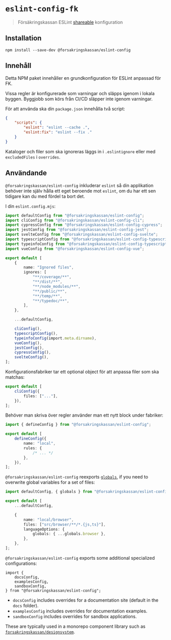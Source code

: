 # `eslint-config-fk`

> Försäkringskassan ESLint [shareable](http://eslint.org/docs/developer-guide/shareable-configs.html) konfiguration

## Installation

```
npm install --save-dev @forsakringskassan/eslint-config
```

## Innehåll

Detta NPM paket innehåller en grundkonfiguration för ESLint anpassad för FK.

Vissa regler är konfigurerade som varningar och släpps igenom i lokala byggen.
Byggjobb som körs från CI/CD släpper inte igenom varningar.

För att använda ska din `package.json` innehålla två script:

```json
{
    "scripts": {
        "eslint": "eslint --cache .",
        "eslint:fix": "eslint --fix ."
    }
}
```

Kataloger och filer som ska ignoreras läggs in i `.eslintignore` eller med `excludedFiles` i `overrides`.

## Användande

`@forsakringskassan/eslint-config` inkluderar `eslint` så din applikation behöver inte själv hålla ett eget beroende mot `eslint`, om du har ett sen tidigare kan du med fördel ta bort det.

I din `eslint.config.mjs`:

```ts
import defaultConfig from "@forsakringskassan/eslint-config";
import cliConfig from "@forsakringskassan/eslint-config-cli";
import cypressConfig from "@forsakringskassan/eslint-config-cypress";
import jestConfig from "@forsakringskassan/eslint-config-jest";
import svelteConfig from "@forsakringskassan/eslint-config-svelte";
import typescriptConfig from "@forsakringskassan/eslint-config-typescript";
import typeinfoConfig from "@forsakringskassan/eslint-config-typescript-typeinfo";
import vueConfig from "@forsakringskassan/eslint-config-vue";

export default [
    {
        name: "Ignored files",
        ignores: [
            "**/coverage/**",
            "**/dist/**",
            "**/node_modules/**",
            "**/public/**",
            "**/temp/**",
            "**/typedoc/**",
        ],
    },

    ...defaultConfig,

    cliConfig(),
    typescriptConfig(),
    typeinfoConfig(import.meta.dirname),
    vueConfig(),
    jestConfig(),
    cypressConfig(),
    svelteConfig(),
];
```

Konfigurationsfabriker tar ett optional object för att anpassa filer som ska matchas:

```ts
export default [
    cliConfig({
        files: ["..."],
    }),
];
```

Behöver man skriva över regler använder man ett nytt block under fabriker:

```ts
import { defineConfig } from "@forsakringskassan/eslint-config";

export default [
    defineConfig({
        name: "local",
        rules: {
            /* ... */
        },
    }),
];
```

`@forsakringskassan/eslint-config` reexports [`globals`][npm:globals], if you need to overwrite global variables for a set of files:

[npm:globals]: https://www.npmjs.com/package/globals

```ts
import defaultConfig, { globals } from "@forsakringskassan/eslint-config";

export default [
    ...defaultConfig,

    {
        name: "local/browser",
        files: ["src/browser/**/*.{js,ts}"],
        languageOptions: {
            globals: { ...globals.browser },
        },
    },
];
```

`@forsakringskassan/eslint-config` exports some additional specialized configurations:

```
import {
    docsConfig,
    examplesConfig,
    sandboxConfig,
} from "@forsakringskassan/eslint-config";
```

- `docsConfig` includes overrides for a documentation site (default in the `docs` folder).
- `examplesConfig` includes overrides for documentation examples.
- `sandboxConfig` includes overrides for sandbox applications.

These are typically used in a monorepo component library such as [`forsakringskassan/designsystem`](https://github.com/Forsakringskassan/designsystem/tree/main).
